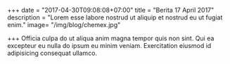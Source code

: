 +++
date = "2017-04-30T09:08:08+07:00"
title = "Berita 17 April 2017"
description = "Lorem esse labore nostrud ut aliquip et nostrud eu ut fugiat enim."
image= "/img/blog/chemex.jpg"

+++
Officia culpa do ut aliqua anim magna tempor quis non sint. Qui ea excepteur eu nulla do ipsum eu minim veniam. Exercitation eiusmod id adipisicing consequat ullamco.
